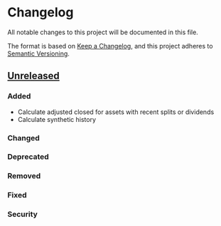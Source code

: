 # Changelog
All notable changes to this project will be documented in this file.

The format is based on [Keep a Changelog](https://keepachangelog.com/en/1.0.0/),
and this project adheres to [Semantic Versioning](https://semver.org/spec/v2.0.0.html).

## [Unreleased]
### Added
- Calculate adjusted closed for assets with recent splits or dividends
- Calculate synthetic history

### Changed

### Deprecated

### Removed

### Fixed

### Security

[Unreleased]: https://github.com/penny-vault/eod-maintenance/commits/main
